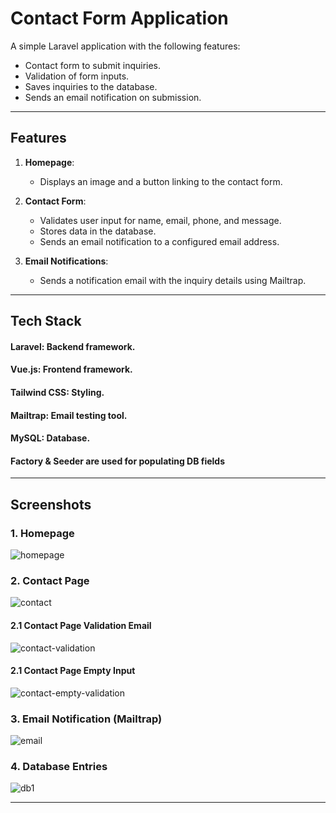 # Contact Form Application

A simple Laravel application with the following features:
- Contact form to submit inquiries.
- Validation of form inputs.
- Saves inquiries to the database.
- Sends an email notification on submission.

---

## Features

1. **Homepage**: 
   - Displays an image and a button linking to the contact form.

2. **Contact Form**:
   - Validates user input for name, email, phone, and message.
   - Stores data in the database.
   - Sends an email notification to a configured email address.

3. **Email Notifications**:
   - Sends a notification email with the inquiry details using Mailtrap.

---
## Tech Stack

#### Laravel: Backend framework.
#### Vue.js: Frontend framework.
#### Tailwind CSS: Styling.
#### Mailtrap: Email testing tool.
#### MySQL: Database.
#### Factory & Seeder are used for populating DB fields

---


## Screenshots

### 1. Homepage
![homepage](https://github.com/user-attachments/assets/339a16c4-0e13-4d64-a591-da6565c68ac8)

### 2. Contact Page
![contact](https://github.com/user-attachments/assets/5430d1f8-6bae-4d68-b688-8f128420cf41)
#### 2.1 Contact Page Validation Email
![contact-validation](https://github.com/user-attachments/assets/e5031510-96bb-4370-ac15-085e43be0d90)
#### 2.1 Contact Page Empty Input
![contact-empty-validation](https://github.com/user-attachments/assets/67ea8481-1c6b-4e4d-8f94-6c5bcf322327)

### 3. Email Notification (Mailtrap)
![email](https://github.com/user-attachments/assets/ea8b1f02-eb67-40a4-9d1b-e880ed851965)


### 4. Database Entries
![db1](https://github.com/user-attachments/assets/a4cf825f-7d57-4cb9-9c2e-75840018dd0e)


---


